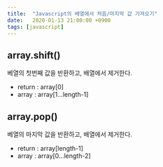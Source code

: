 ```yaml
---
title:  "Javascript의 배열에서 처음/마지막 값 가져오기"
date:   2020-01-13 21:00:00 +0900
tags: [javascript]
---
```


## array.shift()

베열의 첫번째 값을 반환하고, 배열에서 제거한다.  
- return : array[0]
- array : array[1...length-1]

## array.pop()

베열의 마지막 값을 반환하고, 배열에서 제거한다.
- return : array[length-1]
- array : array[0...length-2]

